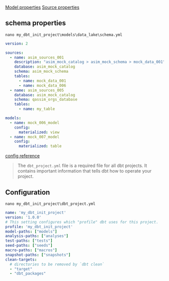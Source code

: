 [Model properties](https://docs.getdbt.com/reference/model-properties)
[Source properties](https://docs.getdbt.com/reference/source-properties)


## schema properties
`nano my_dbt_init_project\models\data_lake\schema.yml`
```yml
version: 2

sources:
  - name: asim_sources_001
    description: "asim_mock_catalog > asim_mock_schema > mock_data_001"
    database: asim_mock_catalog
    schema: asim_mock_schema
    tables:
      - name: mock_data_001
      - name: mock_data_006
  - name: asim_sources_005
    database: asim_mock_catalog
    schema: qassim_orgs_database
    tables:
      - name: my_table

models:
  - name: mock_006_model
    config:
      materialized: view
  - name: mock_007_model
    config:
      materialized: table
```


[config reference](https://docs.getdbt.com/reference/dbt_project.yml)

> The `dbt_project.yml` file is a required file for all dbt projects.
> It contains important information that tells dbt how to operate your project.


## Configuration 
`nano my_dbt_init_project\dbt_project.yml`
```yml
name: 'my_dbt_init_project'
version: '1.0.0'
# This setting configures which "profile" dbt uses for this project.
profile: 'my_dbt_init_project'
model-paths: ["models"]
analysis-paths: ["analyses"]
test-paths: ["tests"]
seed-paths: ["seeds"]
macro-paths: ["macros"]
snapshot-paths: ["snapshots"]
clean-targets:
  # directories to be removed by `dbt clean`
  - "target"
  - "dbt_packages"
```
